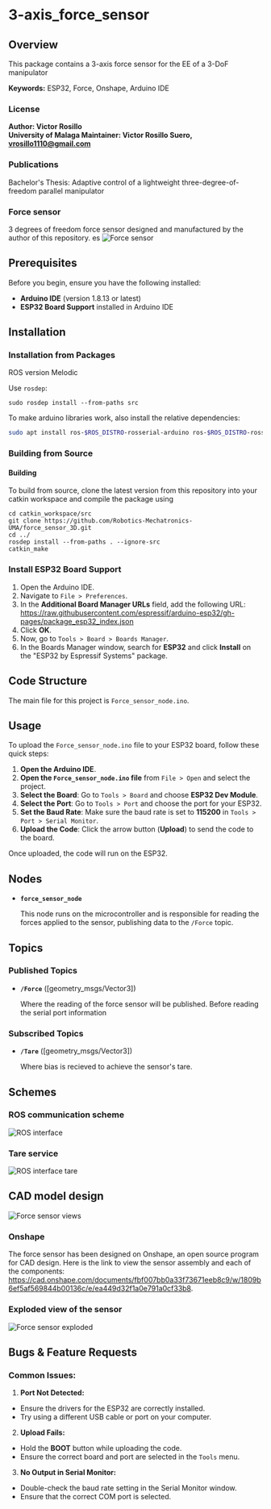 # 3-axis_force_sensor

## Overview

This package contains a 3-axis force sensor for the EE of a 3-DoF manipulator

**Keywords:** ESP32, Force, Onshape, Arduino IDE

### License

**Author: Victor Rosillo<br />
University of Malaga
Maintainer: Victor Rosillo Suero, vrosillo1110@gmail.com**

<!-- This is research code, expect that it changes often and any fitness for a particular purpose is disclaimed. -->

<!-- [![Build Status](http://rsl-ci.ethz.ch/buildStatus/icon?job=ros_best_practices)](http://rsl-ci.ethz.ch/job/ros_best_practices/) -->

<!-- ![Delta manipulator](images/Delta_Manipulator.jpeg) -->


### Publications

Bachelor's Thesis: Adaptive control of a lightweight three-degree-of-freedom parallel
manipulator

### Force sensor 

3 degrees of freedom force sensor designed and manufactured by the author of this repository.
es
![Force sensor](images/force_sensor.jpg)

## Prerequisites

Before you begin, ensure you have the following installed:

- **Arduino IDE** (version 1.8.13 or latest)
- **ESP32 Board Support** installed in Arduino IDE


## Installation

### Installation from Packages
ROS version Melodic
    
Use `rosdep`:

	sudo rosdep install --from-paths src

To make arduino libraries work, also install the relative dependencies:
```bash
sudo apt install ros-$ROS_DISTRO-rosserial-arduino ros-$ROS_DISTRO-rosserial
```
### Building from Source

#### Building

To build from source, clone the latest version from this repository into your catkin workspace and compile the package using

	cd catkin_workspace/src
	git clone https://github.com/Robotics-Mechatronics-UMA/force_sensor_3D.git
	cd ../
	rosdep install --from-paths . --ignore-src
	catkin_make


### Install ESP32 Board Support

1. Open the Arduino IDE.
2. Navigate to `File > Preferences`.
3. In the **Additional Board Manager URLs** field, add the following URL: https://raw.githubusercontent.com/espressif/arduino-esp32/gh-pages/package_esp32_index.json
4. Click **OK**.
5. Now, go to `Tools > Board > Boards Manager`.
6. In the Boards Manager window, search for **ESP32** and click **Install** on the "ESP32 by Espressif Systems" package.


## Code Structure

The main file for this project is `Force_sensor_node.ino`.


## Usage

To upload the `Force_sensor_node.ino` file to your ESP32 board, follow these quick steps:

1. **Open the Arduino IDE**.
2. **Open the `Force_sensor_node.ino` file** from `File > Open` and select the project.
3. **Select the Board**: Go to `Tools > Board` and choose **ESP32 Dev Module**.
4. **Select the Port**: Go to `Tools > Port` and choose the port for your ESP32.
5. **Set the Baud Rate**: Make sure the baud rate is set to **115200** in `Tools > Port > Serial Monitor`.
5. **Upload the Code**: Click the arrow button (**Upload**) to send the code to the board.

Once uploaded, the code will run on the ESP32.

## Nodes
* **`force_sensor_node`**

	This node runs on the microcontroller and is responsible for reading the forces applied to the sensor, publishing data to the `/Force` topic.

	

## Topics

### Published Topics

* **`/Force`** ([geometry_msgs/Vector3])

	Where the reading of the force sensor will be published. Before reading the serial port information

### Subscribed Topics

* **`/Tare`** ([geometry_msgs/Vector3])

	Where bias is recieved to achieve the sensor's tare.

## Schemes

### ROS communication scheme

![ROS interface](images/ROS_scheme.jpg)

### Tare service

![ROS interface tare](images/Tare_srv.jpg)


## CAD model design

![Force sensor views](images/force_sensor_CAD.jpg)

### Onshape

The force sensor has been designed on Onshape, an open source program for CAD design.
Here is the link to view the sensor assembly and each of the components: https://cad.onshape.com/documents/fbf007bb0a33f73671eeb8c9/w/1809b6ef5af569844b00136c/e/ea449d32f1a0e791a0cf33b8.

### Exploded view of the sensor

![Force sensor exploded](images/exploded_view.jpg)


## Bugs & Feature Requests

### Common Issues:

1. **Port Not Detected:**
- Ensure the drivers for the ESP32 are correctly installed.
- Try using a different USB cable or port on your computer.

2. **Upload Fails:**
- Hold the **BOOT** button while uploading the code.
- Ensure the correct board and port are selected in the `Tools` menu.

3. **No Output in Serial Monitor:**
- Double-check the baud rate setting in the Serial Monitor window.
- Ensure that the correct COM port is selected.
